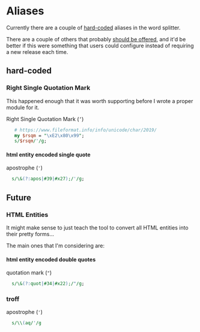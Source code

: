 # Aliases

Currently there are a couple of [hard-coded](#hard-coded) aliases in the word splitter.

There are a couple of others that probably [should be offered](#Future), and it'd be better if this were something that users could configure instead of requiring a new release each time.

## hard-coded

### Right Single Quotation Mark

This happened enough that it was worth supporting before I wrote a proper module for it.

Right Single Quotation Mark (`’`)

```pl
   # https://www.fileformat.info/info/unicode/char/2019/
   my $rsqm = "\xE2\x80\x99";
   s/$rsqm/'/g;
```

#### html entity encoded single quote

apostrophe (`'`)
```pl
  s/\&(?:apos|#39|#x27);/'/g;
```

## Future

### HTML Entities

It might make sense to just teach the tool to convert all HTML entities into their pretty forms...

The main ones that I'm considering are:

#### html entity encoded double quotes

quotation mark (`"`)
```pl
  s/\&(?:quot|#34|#x22);/"/g;
```

### troff

apostrophe (`'`)
```pl
  s/\\(aq/'/g
```
